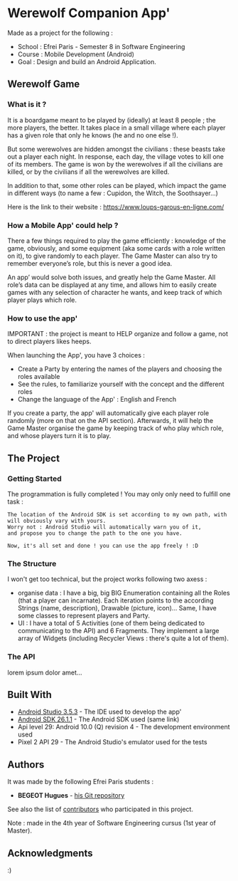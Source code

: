 # Werewolf Companion App'

Made as a project for the following :

* School : Efrei Paris - Semester 8 in Software Engineering
* Course : Mobile Development (Android)
* Goal : Design and build an Android Application.



## Werewolf Game

### What is it ?
It is a boardgame meant to be played by (ideally) at least 8 people ; the more players, the better. It takes place in a small village where each player has a given role that only he knows (he and no one else !).

But some werewolves are hidden amongst the civilians : these beasts take out a player each night. In response, each day, the village votes to kill one of its members. The game is won by the werewolves if all the civilians are killed, or by the civilians if all the werewolves are killed.

In addition to that, some other roles can be played, which impact the game in
different ways (to name a few : Cupidon, the Witch, the Soothsayer…)


Here is the link to their website : https://www.loups-garous-en-ligne.com/


### How a Mobile App' could help ?
There a few things required to play the game efficiently : knowledge of the game, obviously, and some equipment (aka some cards with a role written on it), to give randomly to each player. The Game Master can also try to remember everyone’s role, but this is never a good idea.

An app’ would solve both issues, and greatly help the Game Master. All role’s data can be displayed at any time, and allows him to easily create games with any selection of character he wants, and keep track of which player plays which role.


### How to use the app'
IMPORTANT : the project is meant to HELP organize and follow a game, not to direct players likes heeps.

When launching the App', you have 3 choices : 
* Create a Party by entering the names of the players and choosing the roles available
* See the rules, to familiarize yourself with the concept and the different roles
* Change the language of the App' : English and French

If you create a party, the app' will automatically give each player role randomly (more on that on the API section).
Afterwards, it will help the Game Master organise the game by keeping track of who play which role, and whose players turn it is to play.



## The Project

### Getting Started
The programmation is fully completed !
You may only only need to fulfill one task :

```
The location of the Android SDK is set according to my own path, with will obviously vary with yours.
Worry not : Android Studio will automatically warn you of it,
and propose you to change the path to the one you have.

Now, it's all set and done ! you can use the app freely ! :D
```


### The Structure
I won't get too technical, but the project works following two axess :

* organise data : I have a big, big BIG Enumeration containing all the Roles (that a player can incarnate). Each iteration points to the according Strings (name, description), Drawable (picture, icon)... Same, I have some classes to represent players and Party.
* UI : I have a total of 5 Activities (one of them being dedicated to communicating to the API) and 6 Fragments. They implement a large array of Widgets (including Recycler Views : there's quite a lot of them).


### The API
lorem ipsum dolor amet...




## Built With

* [Android Studio 3.5.3](https://developer.android.com/studio/) - The IDE used to develop the app'
* [Android SDK 26.1.1](https://developer.android.com/studio/) - The Android SDK used (same link)
* Api level 29: Android 10.0 (Q) revision 4 - The development environment used
* Pixel 2 API 29 - The Android Studio's emulator used for the tests




## Authors

It was made by the following Efrei Paris students :
* **BEGEOT Hugues** - [his Git repository](https://github.com/opsilonn)

See also the list of [contributors](https://github.com/opsilonn/mobileDev_WerewolfCompanionApp/contributors) who participated in this project.

Note : made in the 4th year of Software Engineering cursus (1st year of Master).



## Acknowledgments
:)

